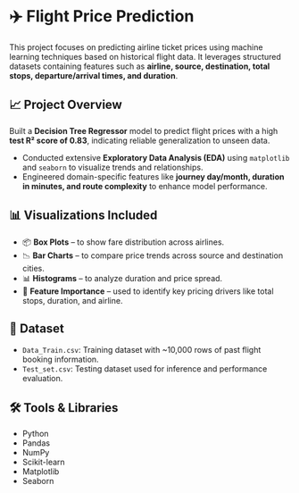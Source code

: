 # ✈️ Flight Price Prediction

This project focuses on predicting airline ticket prices using machine learning techniques based on historical flight data. It leverages structured datasets containing features such as **airline, source, destination, total stops, departure/arrival times, and duration**.

## 📈 Project Overview

Built a **Decision Tree Regressor** model to predict flight prices with a high **test R² score of 0.83**, indicating reliable generalization to unseen data.

- Conducted extensive **Exploratory Data Analysis (EDA)** using `matplotlib` and `seaborn` to visualize trends and relationships.
- Engineered domain-specific features like **journey day/month, duration in minutes, and route complexity** to enhance model performance.

## 📊 Visualizations Included

- 📦 **Box Plots** – to show fare distribution across airlines.
- 📉 **Bar Charts** – to compare price trends across source and destination cities.
- 📊 **Histograms** – to analyze duration and price spread.
- 🌟 **Feature Importance** – used to identify key pricing drivers like total stops, duration, and airline.

## 📁 Dataset

- `Data_Train.csv`: Training dataset with ~10,000 rows of past flight booking information.
- `Test_set.csv`: Testing dataset used for inference and performance evaluation.

## 🛠️ Tools & Libraries

- Python  
- Pandas  
- NumPy  
- Scikit-learn  
- Matplotlib  
- Seaborn
